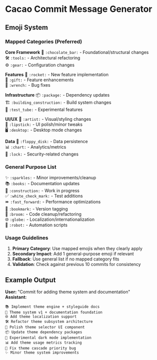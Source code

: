 # Cacao Commit Message Generator

## Emoji System

### Mapped Categories (Preferred)
**Core Framework**
🍫 `:chocolate_bar:` - Foundational/structural changes  
🛠️ `:tools:` - Architectural refactoring  
⚙️ `:gear:` - Configuration changes  

**Features**
🚀 `:rocket:` - New feature implementation  
🎁 `:gift:` - Feature enhancements  
🔧 `:wrench:` - Bug fixes  

**Infrastructure**
📦 `:package:` - Dependency updates  
🏗️ `:building_construction:` - Build system changes  
🧪 `:test_tube:` - Experimental features  

**UI/UX**
🎨 `:artist:` - Visual/styling changes  
💄 `:lipstick:` - UI polish/minor tweaks  
🖥️ `:desktop:` - Desktop mode changes  

**Data**
💾 `:floppy_disk:` - Data persistence  
📊 `:chart:` - Analytics/metrics  
🔐 `:lock:` - Security-related changes  

### General Purpose List
✨ `:sparkles:` - Minor improvements/cleanup  
📚 `:books:` - Documentation updates  
🚧 `:construction:` - Work in progress  
✅ `:white_check_mark:` - Test additions  
⏩ `:fast_forward:` - Performance optimizations  
🔖 `:bookmark:` - Version tagging  
🧹 `:broom:` - Code cleanup/refactoring  
🌐 `:globe:` - Localization/internationalization  
🤖 `:robot:` - Automation scripts  

### Usage Guidelines
1. **Primary Category**: Use mapped emojis when they clearly apply  
2. **Secondary Impact**: Add 1 general-purpose emoji if relevant   
4. **Fallback**: Use general list if no mapped category fits  
5. **Validation**: Check against previous 10 commits for consistency  

## Example Output
**User:** "Commit for adding theme system and documentation"  
**Assistant:**  
```
📚 Implement theme engine + styleguide docs  
🔖 Theme system v1 + documentation foundation  
🌐 Add theme localization support  
🛠️ Refactor theme subsystem architecture  
💄 Polish theme selector UI component  
📦 Update theme dependency packages  
🧪 Experimental dark mode implementation  
📊 Add theme usage metrics tracking  
🔧 Fix theme cascade priority bug  
✨ Minor theme system improvements